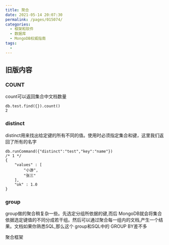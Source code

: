 ```yaml
---
title: 聚合
date: 2021-05-14 20:07:30
permalink: /pages/015074/
categories:
  - 框架和软件
  - 数据库
  - MongoDB权威指南
tags:
  - 
---
```

## 旧版内容

### COUNT

count可以返回集合中文档数量

```shell
db.test.find({}).count()
2
```

### distinct

distinct用来找出给定键的所有不同的值。使用时必须指定集合和键，这里我们返回了所有的名字

```shell
db.runCommand({"distinct":"test","key":"name"})
/* 1 */
{
    "values" : [ 
        "小游", 
        "张三"
    ],
    "ok" : 1.0
}
```

### group

group做的聚合稍复杂一些。先选定分组所依据的键,而后 MongoDB就会将集合依据选定键值的不同分成若干组。然后可以通过聚合每一组内的文档,产生一个结果。文档如果你熟悉SQL,那么这个 group和SQL中的 GROUP BY差不多

聚合框架





